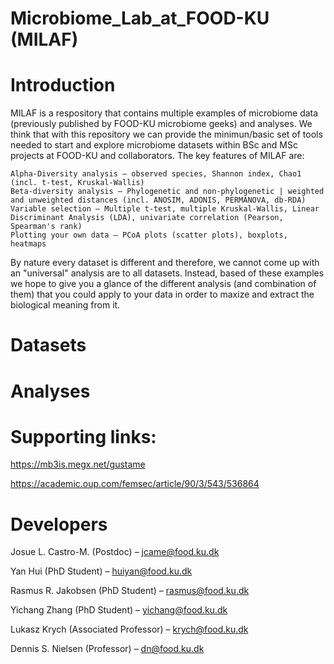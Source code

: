 # Microbiome_Lab_at_FOOD-KU (MILAF)

# Introduction

MILAF is a respository that contains multiple examples of microbiome data (previously published by FOOD-KU microbiome geeks) and analyses. 
We think  that with this repository we can provide the minimun/basic set of tools needed to start and explore microbiome datasets within BSc and MSc projects at FOOD-KU and collaborators. The key features of MILAF are:

    Alpha-Diversity analysis – observed species, Shannon index, Chao1 (incl. t-test, Kruskal-Wallis)
    Beta-diversity analysis – Phylogenetic and non-phylogenetic | weighted and unweighted distances (incl. ANOSIM, ADONIS, PERMANOVA, db-RDA)
    Variable selection – Multiple t-test, multiple Kruskal-Wallis, Linear Discriminant Analysis (LDA), univariate correlation (Pearson, Spearman's rank)
    Plotting your own data – PCoA plots (scatter plots), boxplots, heatmaps
    

By nature every dataset is different and therefore, we cannot come up with an "universal" analysis are to all datasets. Instead, based of these examples we hope to give you a glance of the different analysis (and combination of them) that you could apply to your data in order to maxize and extract the biological meaning from it.


# Datasets




# Analyses




# Supporting links:
https://mb3is.megx.net/gustame

https://academic.oup.com/femsec/article/90/3/543/536864








# Developers

   Josue L. Castro-M. (Postdoc)         – jcame@food.ku.dk 
   
   Yan Hui (PhD Student)                   – huiyan@food.ku.dk
   
   Rasmus R. Jakobsen (PhD Student)        – rasmus@food.ku.dk
   
   Yichang Zhang (PhD Student)             – yichang@food.ku.dk
   
   Lukasz Krych (Associated Professor)     – krych@food.ku.dk 
   
   Dennis S. Nielsen (Professor)           – dn@food.ku.dk
    









